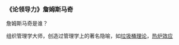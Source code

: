 ### 《论领导力》詹姆斯马奇

詹姆斯马奇是谁？

组织管理学大师，创造过管理学上的著名隐喻，如[垃圾桶理论](https://baike.baidu.com/item/%E5%9E%83%E5%9C%BE%E6%A1%B6%E7%90%86%E8%AE%BA)，[热炉效应]()
